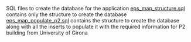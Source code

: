 SQL files to create the database for the application
[eps_map_structure.sql](./eps_map_structure.sql) contains only the structure to create the database
[eps_map_populate_p2.sql](./eps_map_populate_p2.sql) contains the structure to create the database along with all the inserts to populate it with the required information for P2 building from University of Girona